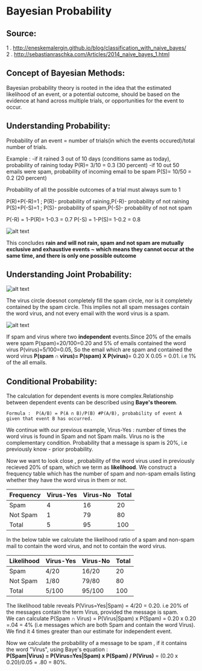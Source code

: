 # Bayesian Probability

## Source:  
1 . http://eneskemalergin.github.io/blog/classification_with_naive_bayes/  
2 . http://sebastianraschka.com/Articles/2014_naive_bayes_1.html  
  
## Concept of Bayesian Methods:  

Bayesian probability theory is rooted in the idea that the estimated likelihood of an event, or a potential outcome, should be based on  the evidence at hand across multiple trials, or opportunities for the event to occur.  

## Understanding Probability:

Probability of an event = number of trials(in which the events occured)/total number of trials.

Example : 
-if it rained 3 out of 10 days (conditions same as today), probability of raining today P(R)= 3/10 = 0.3 (30 percent)
-if 10 out 50 emails were spam, probability of incoming email to be spam P(S)= 10/50 = 0.2 (20 percent)

Probability of all the possible outcomes of a trial must always sum to 1

P(R)+P(-R)=1 ; P(R)- probability of raining,P(-R)- probability of not raining
P(S)+P(-S)=1 ; P(S)- probability of spam,P(-S)- probability of not not spam

P(-R) = 1-P(R)= 1-0.3 = 0.7
P(-S) = 1-P(S)= 1-0.2 = 0.8

![alt text](https://github.com/jishu1989/MachineLearning/blob/master/classifier_bayesian/understanding%20probability.JPG)


This concludes **rain and will not rain, spam and not spam are mutually exclusive and exhaustive events ~ which means they cannot occur at the same time, and there is only one possible outcome**

## Understanding Joint Probability:  

![alt text](https://github.com/jishu1989/MachineLearning/blob/master/classifier_bayesian/joint%20prob.JPG)  

The virus circle doesnot completely fill the spam circle, nor is it completely contained by the spam circle. This implies not all spam messages contain the word virus, and not every email with the word virus is a spam.  

![alt text](https://github.com/jishu1989/MachineLearning/blob/master/classifier_bayesian/jp_close.JPG)  

If spam and virus where two **independent** events.Since 20% of the emails were spam P(spam)=20/100=0.20 and 5% of emails contained the word virus P(virus)=5/100=0.05, So the email which are spam and contained the word virus **P(spam ∩ virus)= P(spam) X P(virus)**= 0.20 X 0.05 = 0.01. i.e 1% of the all emails.

## Conditional Probability:  

The calculation for dependent events is more complex.Relationship between dependent events can be described using **Baye's theorem**.  

```
Formula :  P(A/B) = P(A ∩ B)/P(B) #P(A/B), probability of event A given that event B has occurred.
```

We continue with our previous example, Virus-Yes : number of times the word virus is found in Spam and not Spam mails. Virus no is the complementary condition. Probability that a message is spam is 20%, i.e previously know - prior probability.  

Now we want to look close , probability of the word virus used in previously recieved 20% of spam, which we term as **likelihood**. We construct a frequency table which has the number of spam and non-spam emails listing whether they have the word virus in them or not.

Frequency|Virus-Yes|Virus-No|Total  
---------|---------|--------|-----
Spam|4|16|20
Not Spam|1|79|80  
Total|5|95|100  

In the below table we calculate the likelihood ratio of a spam and non-spam mail to contain the word virus, and not to contain the word virus.

Likelihood|Virus-Yes|Virus-No|Total  
---------|---------|--------|-----
Spam|4/20|16/20|20
Not Spam|1/80|79/80|80  
Total|5/100|95/100|100  

The likelihood table reveals P(Virus=Yes|Spam) = 4/20 = 0.20. i.e 20% of the messages contain the term Virus, provided the message is spam.  
We can calculate P(Spam ∩ Virus) = P(Virus|Spam) x P(Spam) = 0.20 x 0.20 =.04 = 4% (i.e messages which are both Spam and contain the word Virus). We find it 4 times greater than our estimate for independent event.  

Now we calculate the probability of a message to be spam , if it contains the word "Virus", using Baye's equation :  
**P(Spam|Virus) = P(Virus=Yes|Spam) x P(Spam) / P(Virus)** = (0.20 x 0.20)/0.05 = .80 = 80%. 
 
  
  
  
  
